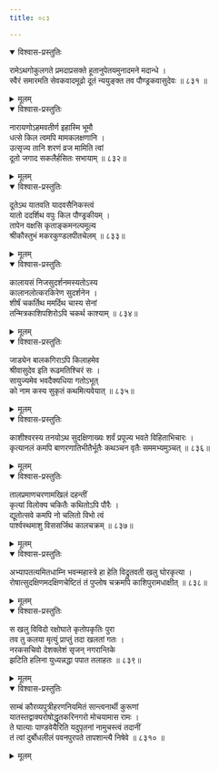 ```yaml
---
title: ०८३

---
```

<div class="audioEmbed"  caption="सीतालक्ष्मी-वाचनम्" src="https://sanskritdocuments.org/sites/completenarayaneeyam/SoundFiles/083/083_01.mp3"></div>
<details open><summary>विश्वास-प्रस्तुतिः</summary>

रामेऽथगोकुलगते प्रमदाप्रसक्ते हूतानुपेतयमुनादमने मदान्धे ।  
स्वैरं समारमति सेवकवादमूढो दूतं न्ययुङ्क्त तव पौण्ड्रकवासुदेवः ॥ ८३१ ॥
</details>
<details><summary>मूलम्</summary>

रामेऽथगोकुलगते प्रमदाप्रसक्ते हूतानुपेतयमुनादमने मदान्धे ।  
स्वैरं समारमति सेवकवादमूढो दूतं न्ययुङ्क्त तव पौण्ड्रकवासुदेवः ॥ ८३१ ॥
</details>



<div class="audioEmbed"  caption="सीतालक्ष्मी-वाचनम्" src="https://sanskritdocuments.org/sites/completenarayaneeyam/SoundFiles/083/083_02.mp3"></div>
<details open><summary>विश्वास-प्रस्तुतिः</summary>

नारायणोऽहमवतीर्ण इहास्मि भूमौ  
धत्से किल त्वमपि मामकलक्षणानि ।  
उत्सृज्य तानि शरणं व्रज मामिति त्वां  
दूतो जगाद सकलैर्हसितः सभायाम् ॥ ८३२॥
</details>
<details><summary>मूलम्</summary>

नारायणोऽहमवतीर्ण इहास्मि भूमौ  
धत्से किल त्वमपि मामकलक्षणानि ।  
उत्सृज्य तानि शरणं व्रज मामिति त्वां  
दूतो जगाद सकलैर्हसितः सभायाम् ॥ ८३२॥
</details>



<div class="audioEmbed"  caption="सीतालक्ष्मी-वाचनम्" src="https://sanskritdocuments.org/sites/completenarayaneeyam/SoundFiles/083/083_03.mp3"></div>
<details open><summary>विश्वास-प्रस्तुतिः</summary>

दूतेऽथ यातवति यादवसैनिकस्त्वं  
यातो ददर्शिथ वपुः किल पौण्ड्रकीयम् ।  
तापेन वक्षसि कृताङ्कमनल्पमूल्य  
श्रीकौस्तुभं मकरकुण्डलपीतचेलम् ॥ ८३३॥
</details>
<details><summary>मूलम्</summary>

दूतेऽथ यातवति यादवसैनिकस्त्वं  
यातो ददर्शिथ वपुः किल पौण्ड्रकीयम् ।  
तापेन वक्षसि कृताङ्कमनल्पमूल्य  
श्रीकौस्तुभं मकरकुण्डलपीतचेलम् ॥ ८३३॥
</details>



<div class="audioEmbed"  caption="सीतालक्ष्मी-वाचनम्" src="https://sanskritdocuments.org/sites/completenarayaneeyam/SoundFiles/083/083_04.mp3"></div>
<details open><summary>विश्वास-प्रस्तुतिः</summary>

कालायसं निजसुदर्शनमस्यतोऽस्य  
कालानलोत्करकिरेण सुदर्शनेन ।  
शीर्षं चकर्तिथ ममर्दिथ चास्य सेनां  
तन्मित्रकाशिपशिरोऽपि चकर्थ काश्याम् ॥ ८३४॥
</details>
<details><summary>मूलम्</summary>

कालायसं निजसुदर्शनमस्यतोऽस्य  
कालानलोत्करकिरेण सुदर्शनेन ।  
शीर्षं चकर्तिथ ममर्दिथ चास्य सेनां  
तन्मित्रकाशिपशिरोऽपि चकर्थ काश्याम् ॥ ८३४॥
</details>



<div class="audioEmbed"  caption="सीतालक्ष्मी-वाचनम्" src="https://sanskritdocuments.org/sites/completenarayaneeyam/SoundFiles/083/083_05.mp3"></div>
<details open><summary>विश्वास-प्रस्तुतिः</summary>

जाड्येन बालकगिराऽपि किलाहमेव  
श्रीवासुदेव इति रूढमतिश्चिरं सः ।  
सायुज्यमेव भवदैक्यधिया गतोऽभूत्  
को नाम कस्य सुकृतं कथमित्यवेयात् ॥ ८३५॥
</details>
<details><summary>मूलम्</summary>

जाड्येन बालकगिराऽपि किलाहमेव  
श्रीवासुदेव इति रूढमतिश्चिरं सः ।  
सायुज्यमेव भवदैक्यधिया गतोऽभूत्  
को नाम कस्य सुकृतं कथमित्यवेयात् ॥ ८३५॥
</details>



<div class="audioEmbed"  caption="सीतालक्ष्मी-वाचनम्" src="https://sanskritdocuments.org/sites/completenarayaneeyam/SoundFiles/083/083_06.mp3"></div>
<details open><summary>विश्वास-प्रस्तुतिः</summary>

काशीश्वरस्य तनयोऽथ सुदक्षिणाख्यः शर्वं प्रपूज्य भवते विहिताभिचारः ।  
कृत्यानलं कमपि बाणरणातिभीतैर्भूतैः कथञ्चन वृतैः सममभ्यमुञ्चत् ॥ ८३६॥
</details>
<details><summary>मूलम्</summary>

काशीश्वरस्य तनयोऽथ सुदक्षिणाख्यः शर्वं प्रपूज्य भवते विहिताभिचारः ।  
कृत्यानलं कमपि बाणरणातिभीतैर्भूतैः कथञ्चन वृतैः सममभ्यमुञ्चत् ॥ ८३६॥
</details>



<div class="audioEmbed"  caption="सीतालक्ष्मी-वाचनम्" src="https://sanskritdocuments.org/sites/completenarayaneeyam/SoundFiles/083/083_07.mp3"></div>
<details open><summary>विश्वास-प्रस्तुतिः</summary>

तालप्रमाणचरणामखिलं दहन्तीं  
कृत्यां विलोक्य चकितैः कथितोऽपि पौरैः ।  
द्यूतोत्सवे कमपि नो चलितो विभो त्वं  
पार्श्वस्थमाशु विससर्जिथ कालचक्रम् ॥ ८३७॥
</details>
<details><summary>मूलम्</summary>

तालप्रमाणचरणामखिलं दहन्तीं  
कृत्यां विलोक्य चकितैः कथितोऽपि पौरैः ।  
द्यूतोत्सवे कमपि नो चलितो विभो त्वं  
पार्श्वस्थमाशु विससर्जिथ कालचक्रम् ॥ ८३७॥
</details>



<div class="audioEmbed"  caption="सीतालक्ष्मी-वाचनम्" src="https://sanskritdocuments.org/sites/completenarayaneeyam/SoundFiles/083/083_08.mp3"></div>
<details open><summary>विश्वास-प्रस्तुतिः</summary>

अभ्यापतत्यमितधाम्नि भवन्महास्त्रे हा हेति विद्रुतवती खलु घोरकृत्या ।  
रोषात्सुदक्षिणमदक्षिणचेष्टितं तं पुप्लोष चक्रमपि काशिपुरामधाक्षीत् ॥ ८३८॥
</details>
<details><summary>मूलम्</summary>

अभ्यापतत्यमितधाम्नि भवन्महास्त्रे हा हेति विद्रुतवती खलु घोरकृत्या ।  
रोषात्सुदक्षिणमदक्षिणचेष्टितं तं पुप्लोष चक्रमपि काशिपुरामधाक्षीत् ॥ ८३८॥
</details>



<div class="audioEmbed"  caption="सीतालक्ष्मी-वाचनम्" src="https://sanskritdocuments.org/sites/completenarayaneeyam/SoundFiles/083/083_09.mp3"></div>
<details open><summary>विश्वास-प्रस्तुतिः</summary>

स खलु विविदो रक्षोघाते कृतोपकृतिः पुरा  
तव तु कलया मृत्युं प्राप्तुं तदा खलतां गतः ।  
नरकसचिवो देशक्लेशं सृजन् नगरान्तिके  
झटिति हलिना युध्यन्नद्धा पपात तलाहतः ॥ ८३९॥
</details>
<details><summary>मूलम्</summary>

स खलु विविदो रक्षोघाते कृतोपकृतिः पुरा  
तव तु कलया मृत्युं प्राप्तुं तदा खलतां गतः ।  
नरकसचिवो देशक्लेशं सृजन् नगरान्तिके  
झटिति हलिना युध्यन्नद्धा पपात तलाहतः ॥ ८३९॥
</details>



<div class="audioEmbed"  caption="सीतालक्ष्मी-वाचनम्" src="https://sanskritdocuments.org/sites/completenarayaneeyam/SoundFiles/083/083_10.mp3"></div>
<details open><summary>विश्वास-प्रस्तुतिः</summary>

साम्बं कौरव्यपुत्रीहरणनियमितं सान्त्वनार्थी कुरूणां  
यातस्तद्वाक्यरोषोद्धृतकरिनगरो मोचयामास रामः ।  
ते घात्याः पाण्डवेयैरिति यदुपृतनां नामुचस्त्वं तदानीं  
तं त्वां दुर्बोधलीलं पवनपुरपते तापशान्त्यै निषेवे ॥ ८३१० ॥
</details>
<details><summary>मूलम्</summary>

साम्बं कौरव्यपुत्रीहरणनियमितं सान्त्वनार्थी कुरूणां  
यातस्तद्वाक्यरोषोद्धृतकरिनगरो मोचयामास रामः ।  
ते घात्याः पाण्डवेयैरिति यदुपृतनां नामुचस्त्वं तदानीं  
तं त्वां दुर्बोधलीलं पवनपुरपते तापशान्त्यै निषेवे ॥ ८३१० ॥
</details>

